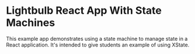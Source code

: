 
# Lightbulb React App With State Machines

This example app demonstrates using a state machine to manage state in a React application.  It's intended to give students an example of using XState.  

